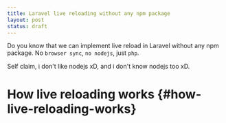 ```yaml
---
title: Laravel live reloading without any npm package
layout: post
status: draft
---
```


Do you know that we can implement live reload in Laravel without any npm package. No `browser sync`, `no nodejs`, just `php`.

Self claim, i don't like nodejs xD, and i don't know nodejs too xD.

# How live reloading works {#how-live-reloading-works}

